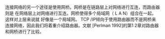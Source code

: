 连接网络的另一个途径是使用网桥。网桥是在链路层上对网络进行互连，而路由器则是 在网络层上对网络进行互连。网桥使得多个局域网（ L A N）组合在一起，这样对上层来说就 好像是一个局域网。 TCP /IP倾向于使用路由器而不是网桥来连接网络，因此我们将着重介绍路由器。文献 [Perlman 1992]的第1 2章对路由器和网桥进行了比较。
